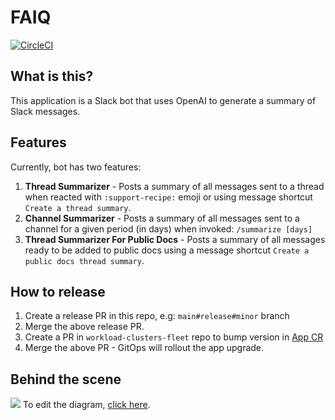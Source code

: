 # FAIQ

[![CircleCI](https://dl.circleci.com/status-badge/img/gh/giantswarm/faiq/tree/main.svg?style=svg)](https://dl.circleci.com/status-badge/redirect/gh/giantswarm/faiq/tree/main)

## What is this?

This application is a Slack bot that uses OpenAI to generate a summary of Slack messages.

## Features
Currently, bot has two features:
1. **Thread Summarizer** - Posts a summary of all messages sent to a thread when reacted with `:support-recipe:` emoji or using message shortcut `Create a thread summary`.
2. **Channel Summarizer** - Posts a summary of all messages sent to a channel for a given period (in days) when invoked: `/summarize [days]`
3. **Thread Summarizer For Public Docs** - Posts a summary of all messages ready to be added to public docs using a message shortcut `Create a public docs thread summary`.

## How to release

1. Create a release PR in this repo, e.g: `main#release#minor` branch
2. Merge the above release PR.
3. Create a PR in `workload-clusters-fleet` repo to bump version in [App CR](https://github.com/giantswarm/workload-clusters-fleet/blob/main/management-clusters/gazelle/organizations/giantswarm-production/workload-clusters/operations/apps/faiq/appcr.yaml)
4. Merge the above PR - GitOps will rollout the app upgrade.

## Behind the scene

![](assets/diagram.jpg)
To edit the diagram, [click here](https://drive.google.com/file/d/1hNzmpAs0RbU0XnL4TOra5QbiX7QMyrtU/view?usp=sharing).

